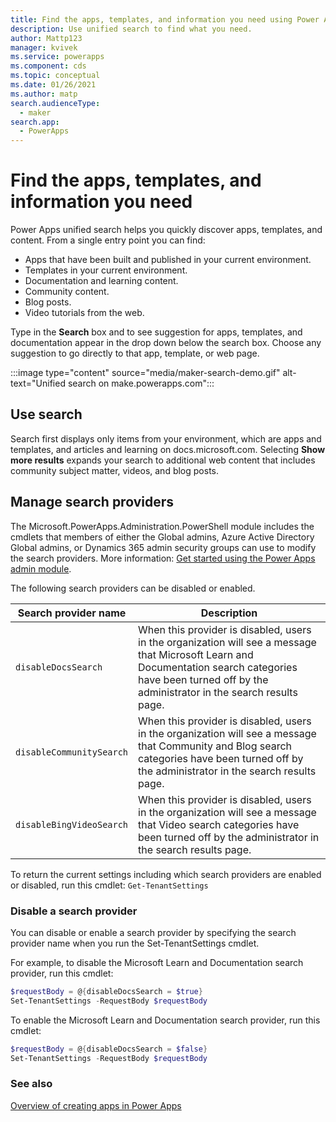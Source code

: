 ```yaml
---
title: Find the apps, templates, and information you need using Power Apps unified search | Microsoft Docs
description: Use unified search to find what you need.
author: Mattp123
manager: kvivek
ms.service: powerapps
ms.component: cds
ms.topic: conceptual
ms.date: 01/26/2021
ms.author: matp
search.audienceType: 
  - maker
search.app: 
  - PowerApps
---
```

# Find the apps, templates, and information you need

Power Apps unified search helps you quickly discover apps, templates, and content. From a single entry point you can find:

- Apps that have been built and published in your current environment.
- Templates in your current environment.
- Documentation and learning content.
- Community content.
- Blog posts.
- Video tutorials from the web.

Type in the **Search** box and to see suggestion for apps, templates, and documentation appear in the drop down below the search box. Choose any suggestion to go directly to that app, template, or web page.

:::image type="content" source="media/maker-search-demo.gif" alt-text="Unified search on make.powerapps.com":::

## Use search

Search first displays only items from your environment, which are apps and templates, and articles and learning on docs.microsoft.com. Selecting **Show more results** expands your search to additional web content that includes community subject matter, videos, and blog posts.


## Manage search providers

The Microsoft.PowerApps.Administration.PowerShell module includes the cmdlets that members of either the Global admins, Azure Active Directory Global admins, or Dynamics 365 admin security groups can use to modify the search providers. More information: [Get started using the Power Apps admin module](/powershell/powerapps/get-started-powerapps-admin).

The following search providers can be disabled or enabled.

|Search provider name |Description  |
|---------|---------|
|`disableDocsSearch`  |  When this provider is disabled, users in the organization will see a message that Microsoft Learn and Documentation search categories have been turned off by the administrator in the search results page.   |
|`disableCommunitySearch`     | When this provider is disabled, users in the organization will see a message that Community and Blog search categories have been turned off by the administrator in the search results page.   |
| `disableBingVideoSearch`    | When this provider is disabled, users in the organization will see a message that Video search categories have been turned off by the administrator in the search results page.   |

To return the current settings including which search providers are enabled or disabled, run this cmdlet:
`Get-TenantSettings`

### Disable a search provider

You can disable or enable a search provider by specifying the search provider name when you run the Set-TenantSettings cmdlet.

For example, to disable the Microsoft Learn and Documentation search provider, run this cmdlet:

```powershell
$requestBody = @{disableDocsSearch = $true}
Set-TenantSettings -RequestBody $requestBody
```

To enable the Microsoft Learn and Documentation search provider, run this cmdlet:

```powershell
$requestBody = @{disableDocsSearch = $false}
Set-TenantSettings -RequestBody $requestBody
```

### See also

[Overview of creating apps in Power Apps](index.md)
